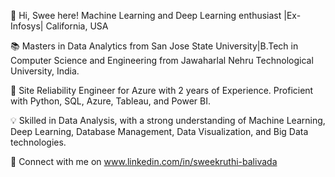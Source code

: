 👋 Hi, Swee here! Machine Learning and Deep Learning enthusiast |Ex-Infosys| California, USA

📚 Masters in Data Analytics from San Jose State University|B.Tech in Computer Science and Engineering from Jawaharlal Nehru Technological University, India.

💼 Site Reliability Engineer for Azure with 2 years of Experience. Proficient with Python, SQL, Azure, Tableau, and Power BI.

💡 Skilled in Data Analysis, with a strong understanding of Machine Learning, Deep Learning, Database Management, Data Visualization, and Big Data technologies.

🔗 Connect with me on www.linkedin.com/in/sweekruthi-balivada
<!---
sweekruthi-balivada/sweekruthi-balivada is a ✨ special ✨ repository because its `README.md` (this file) appears on your GitHub profile.
You can click the Preview link to take a look at your changes.
--->
